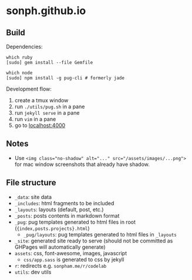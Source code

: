 # sonph.github.io

## Build
Dependencies:
```
which ruby
[sudo] gem install --file Gemfile

which node
[sudo] npm install -g pug-cli # formerly jade
```

Development flow:
1. create a tmux window
2. run `./utils/pug.sh` in a pane
3. run `jekyll serve` in a pane
4. run `vim` in a pane
5. go to [localhost:4000](http://localhost:4000)

## Notes
- Use `<img class="no-shadow" alt="..." src="/assets/images/...png">` for mac
window screenshots that already have shadow.

## File structure
- `_data`: site data
- `_includes`: html fragments to be included
- `_layouts`: layouts (default, post, etc.)
- `_posts`: posts contents in markdown format
- `_pug`: pug templates generated to html files in root (`{index,posts.projects}.html`)
  - `_pug/layouts`: pug templates generated to html files in  `_layouts`
- `_site`: generated site ready to serve (should not be committed as GHPages will automatically generate)
- `assets`: css, font-awesome, images, javascript
  - `css/app.sass` is generated to css by jekyll
- `r`: redirects e.g. `sonpham.me/r/codelab`
- `utils`: dev utils
